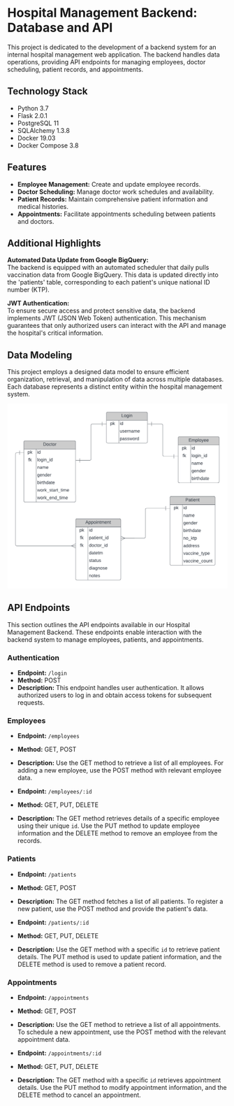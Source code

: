 # Hospital Management Backend: Database and API

This project is dedicated to the development of a backend system for an internal hospital management web application. The backend handles data operations, providing API endpoints for managing employees, doctor scheduling, patient records, and appointments.

## Technology Stack

- Python 3.7
- Flask 2.0.1
- PostgreSQL 11
- SQLAlchemy 1.3.8
- Docker 19.03
- Docker Compose 3.8

## Features

- **Employee Management:** Create and update employee records.
- **Doctor Scheduling:** Manage doctor work schedules and availability.
- **Patient Records:** Maintain comprehensive patient information and medical histories.
- **Appointments:** Facilitate appointments scheduling between patients and doctors.

## Additional Highlights

**Automated Data Update from Google BigQuery:**  
The backend is equipped with an automated scheduler that daily pulls vaccination data from Google BigQuery. This data is updated directly into the 'patients' table, corresponding to each patient's unique national ID number (KTP).

**JWT Authentication:**  
To ensure secure access and protect sensitive data, the backend implements JWT (JSON Web Token) authentication. This mechanism guarantees that only authorized users can interact with the API and manage the hospital's critical information.

## Data Modeling

This project employs a designed data model to ensure efficient organization, retrieval, and manipulation of data across multiple databases. Each database represents a distinct entity within the hospital management system.

<p align="center">
  <img src="hospital_data_model.png" width="550">
<p>

## API Endpoints

This section outlines the API endpoints available in our Hospital Management Backend. These endpoints enable interaction with the backend system to manage employees, patients, and appointments.

### Authentication

- **Endpoint:** `/login`
- **Method:** POST
- **Description:** This endpoint handles user authentication. It allows authorized users to log in and obtain access tokens for subsequent requests.

### Employees

- **Endpoint:** `/employees`
- **Method:** GET, POST
- **Description:** Use the GET method to retrieve a list of all employees. For adding a new employee, use the POST method with relevant employee data.

- **Endpoint:** `/employees/:id`
- **Method:** GET, PUT, DELETE
- **Description:** The GET method retrieves details of a specific employee using their unique `id`. Use the PUT method to update employee information and the DELETE method to remove an employee from the records.

### Patients

- **Endpoint:** `/patients`
- **Method:** GET, POST
- **Description:** The GET method fetches a list of all patients. To register a new patient, use the POST method and provide the patient's data.

- **Endpoint:** `/patients/:id`
- **Method:** GET, PUT, DELETE
- **Description:** Use the GET method with a specific `id` to retrieve patient details. The PUT method is used to update patient information, and the DELETE method is used to remove a patient record.

### Appointments

- **Endpoint:** `/appointments`
- **Method:** GET, POST
- **Description:** Use the GET method to retrieve a list of all appointments. To schedule a new appointment, use the POST method with the relevant appointment data.

- **Endpoint:** `/appointments/:id`
- **Method:** GET, PUT, DELETE
- **Description:** The GET method with a specific `id` retrieves appointment details. Use the PUT method to modify appointment information, and the DELETE method to cancel an appointment.
